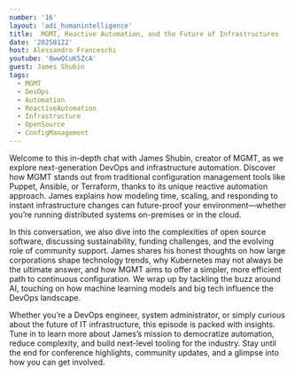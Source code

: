 ```yaml
---
number: '16'
layout: 'adi_humanintelligence'
title:  MGMT, Reactive Automation, and the Future of Infrastructures
date: '20250122'
host: Alessandro Franceschi
youtube: '8wwQCuK5ZcA'
guest: James Shubin
tags:
  - MGMT
  - DevOps
  - Automation
  - ReactiveAutomation
  - Infrastructure
  - OpenSource
  - ConfigManagement
---
```

Welcome to this in-depth chat with James Shubin, creator of MGMT, as we explore next-generation DevOps and infrastructure automation. Discover how MGMT stands out from traditional configuration management tools like Puppet, Ansible, or Terraform, thanks to its unique reactive automation approach. James explains how modeling time, scaling, and responding to instant infrastructure changes can future-proof your environment—whether you’re running distributed systems on-premises or in the cloud.

In this conversation, we also dive into the complexities of open source software, discussing sustainability, funding challenges, and the evolving role of community support. James shares his honest thoughts on how large corporations shape technology trends, why Kubernetes may not always be the ultimate answer, and how MGMT aims to offer a simpler, more efficient path to continuous configuration. We wrap up by tackling the buzz around AI, touching on how machine learning models and big tech influence the DevOps landscape.

Whether you’re a DevOps engineer, system administrator, or simply curious about the future of IT infrastructure, this episode is packed with insights. Tune in to learn more about James’s mission to democratize automation, reduce complexity, and build next-level tooling for the industry. Stay until the end for conference highlights, community updates, and a glimpse into how you can get involved.